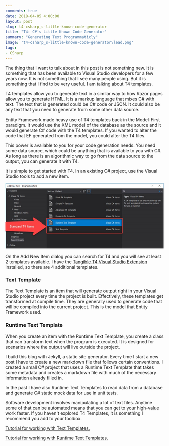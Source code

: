```yaml
---
comments: true
date: 2018-04-05 4:00:00
layout: post
slug: t4-csharp_s-little-known-code-generator
title: "T4: C#'s Little Known Code Generator"
summary: "Generating Text Programmaticly"
image: 't4-csharp_s-little-known-code-generator\lead.png' 
tags:
- CSharp
---
```


The thing that I want to talk about in this post is not something new. It is something that has been available to Visual Studio developers for a few years now. It is not something that I see many people using. But it is something that I find to be very useful. I am talking about T4 templates. 

T4 templates allow you to generate text in a similar way to how Razor pages allow you to generate HTML. It is a markup language that mixes C# with text. The text that is generated could be C# code or JSON. It could also be any text that you need to generate from some other data source.

Entity Framework made heavy use of T4 templates back in the Model-First paradigm. It would use the XML model of the database as the source and it would generate C# code with the T4 templates. If you wanted to alter the code that EF generated from the model, you could alter the T4 files. 

This power is available to you for your code generation needs. You need some data source, which could be anything that is available to you with C#. As long as there is an algorithmic way to go from the data source to the output, you can generate it with T4. 

It is simple to get started with T4. In an existing C# project, use the Visual Studio tools to add a new item. 

[![](/img/posts/t4-csharp_s-little-known-code-generator/body.jpg)](/img/posts/t4-csharp_s-little-known-code-generator/body.jpg)

On the Add New Item dialog you can search for T4 and you will see at least 2 templates available. I have the [Tangible T4 Visual Studio Extension](http://t4-editor.tangible-engineering.com/T4-Editor-Visual-T4-Editing.html) installed, so there are 4 additional templates. 


### Text Template ### 
The Text Template is an item that will generate output right in your Visual Studio project every time the project is built. Effectively, these templates get transformed at compile time. They are generally used to generate code that will be compiled into the current project. This is the model that Entity Framework used. 

### Runtime Text Template ###
When you create an item with the Runtime Text Template, you create a class that can transform text when the program is executed. It is designed for scenarios where the output will live outside the project. 

I build this blog with Jekyll, a static site generator. Every time I start a new post I have to create a new markdown file that follows certain conventions. I created a small C# project that uses a Runtime Text Template that takes some metadata and creates a markdown file with much of the necessary information already filled in. 

In the past I have also Runtime Text Templates to read data from a database and generate C# static mock data for use in unit tests. 

Software development involves manipulating a lot of text files. Anytime some of that can be automated means that you can get to your high-value work faster. If you haven't explored T4 Templates, it is something I recommend you add to your toolbox. 


[Tutorial for working with Text Templates.](https://docs.microsoft.com/en-us/visualstudio/modeling/design-time-code-generation-by-using-t4-text-templates)

[Tutorial for working with Runtime Text Templates.](https://docs.microsoft.com/en-us/visualstudio/modeling/run-time-text-generation-with-t4-text-templates)


